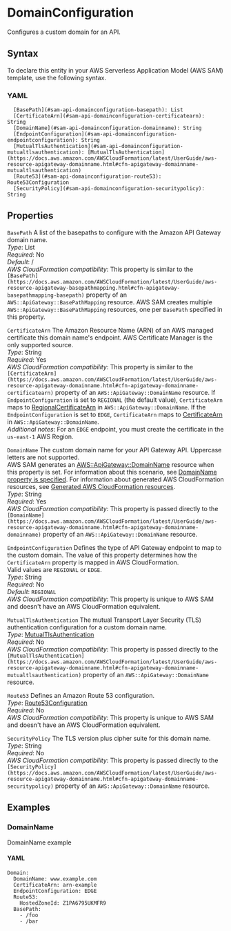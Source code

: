 # DomainConfiguration<a name="sam-property-api-domainconfiguration"></a>

Configures a custom domain for an API\.

## Syntax<a name="sam-property-api-domainconfiguration-syntax"></a>

To declare this entity in your AWS Serverless Application Model \(AWS SAM\) template, use the following syntax\.

### YAML<a name="sam-property-api-domainconfiguration-syntax.yaml"></a>

```
  [BasePath](#sam-api-domainconfiguration-basepath): List
  [CertificateArn](#sam-api-domainconfiguration-certificatearn): String
  [DomainName](#sam-api-domainconfiguration-domainname): String
  [EndpointConfiguration](#sam-api-domainconfiguration-endpointconfiguration): String
  [MutualTlsAuthentication](#sam-api-domainconfiguration-mutualtlsauthentication): [MutualTlsAuthentication](https://docs.aws.amazon.com/AWSCloudFormation/latest/UserGuide/aws-resource-apigateway-domainname.html#cfn-apigateway-domainname-mutualtlsauthentication)
  [Route53](#sam-api-domainconfiguration-route53): Route53Configuration
  [SecurityPolicy](#sam-api-domainconfiguration-securitypolicy): String
```

## Properties<a name="sam-property-api-domainconfiguration-properties"></a>

 `BasePath`   <a name="sam-api-domainconfiguration-basepath"></a>
A list of the basepaths to configure with the Amazon API Gateway domain name\.  
*Type*: List  
*Required*: No  
*Default*: /  
*AWS CloudFormation compatibility*: This property is similar to the `[BasePath](https://docs.aws.amazon.com/AWSCloudFormation/latest/UserGuide/aws-resource-apigateway-basepathmapping.html#cfn-apigateway-basepathmapping-basepath)` property of an `AWS::ApiGateway::BasePathMapping` resource\. AWS SAM creates multiple `AWS::ApiGateway::BasePathMapping` resources, one per `BasePath` specified in this property\.

 `CertificateArn`   <a name="sam-api-domainconfiguration-certificatearn"></a>
The Amazon Resource Name \(ARN\) of an AWS managed certificate this domain name's endpoint\. AWS Certificate Manager is the only supported source\.  
*Type*: String  
*Required*: Yes  
*AWS CloudFormation compatibility*: This property is similar to the `[CertificateArn](https://docs.aws.amazon.com/AWSCloudFormation/latest/UserGuide/aws-resource-apigateway-domainname.html#cfn-apigateway-domainname-certificatearn)` property of an `AWS::ApiGateway::DomainName` resource\. If `EndpointConfiguration` is set to `REGIONAL` \(the default value\), `CertificateArn` maps to [RegionalCertificateArn](https://docs.aws.amazon.com/AWSCloudFormation/latest/UserGuide/aws-resource-apigateway-domainname.html#cfn-apigateway-domainname-regionalcertificatearn) in `AWS::ApiGateway::DomainName`\. If the `EndpointConfiguration` is set to `EDGE`, `CertificateArn` maps to [CertificateArn](https://docs.aws.amazon.com/AWSCloudFormation/latest/UserGuide/aws-resource-apigateway-domainname.html#cfn-apigateway-domainname-certificatearn) in `AWS::ApiGateway::DomainName`\.  
*Additional notes*: For an `EDGE` endpoint, you must create the certificate in the `us-east-1` AWS Region\.

 `DomainName`   <a name="sam-api-domainconfiguration-domainname"></a>
The custom domain name for your API Gateway API\. Uppercase letters are not supported\.  
AWS SAM generates an [AWS::ApiGateway::DomainName](https://docs.aws.amazon.com/AWSCloudFormation/latest/UserGuide/aws-resource-apigateway-domainname.html) resource when this property is set\. For information about this scenario, see [DomainName property is specified](sam-specification-generated-resources-api.md#sam-specification-generated-resources-api-domain-name)\. For information about generated AWS CloudFormation resources, see [Generated AWS CloudFormation resources](sam-specification-generated-resources.md)\.  
*Type*: String  
*Required*: Yes  
*AWS CloudFormation compatibility*: This property is passed directly to the `[DomainName](https://docs.aws.amazon.com/AWSCloudFormation/latest/UserGuide/aws-resource-apigateway-domainname.html#cfn-apigateway-domainname-domainname)` property of an `AWS::ApiGateway::DomainName` resource\.

 `EndpointConfiguration`   <a name="sam-api-domainconfiguration-endpointconfiguration"></a>
Defines the type of API Gateway endpoint to map to the custom domain\. The value of this property determines how the `CertificateArn` property is mapped in AWS CloudFormation\.  
Valid values are `REGIONAL` or `EDGE`\.  
*Type*: String  
*Required*: No  
*Default*: `REGIONAL`   
*AWS CloudFormation compatibility*: This property is unique to AWS SAM and doesn't have an AWS CloudFormation equivalent\.

 `MutualTlsAuthentication`   <a name="sam-api-domainconfiguration-mutualtlsauthentication"></a>
The mutual Transport Layer Security \(TLS\) authentication configuration for a custom domain name\.  
*Type*: [MutualTlsAuthentication](https://docs.aws.amazon.com/AWSCloudFormation/latest/UserGuide/aws-resource-apigateway-domainname.html#cfn-apigateway-domainname-mutualtlsauthentication)  
*Required*: No  
*AWS CloudFormation compatibility*: This property is passed directly to the `[MutualTlsAuthentication](https://docs.aws.amazon.com/AWSCloudFormation/latest/UserGuide/aws-resource-apigateway-domainname.html#cfn-apigateway-domainname-mutualtlsauthentication)` property of an `AWS::ApiGateway::DomainName` resource\.

 `Route53`   <a name="sam-api-domainconfiguration-route53"></a>
Defines an Amazon Route 53 configuration\.  
*Type*: [Route53Configuration](sam-property-api-route53configuration.md)  
*Required*: No  
*AWS CloudFormation compatibility*: This property is unique to AWS SAM and doesn't have an AWS CloudFormation equivalent\.

 `SecurityPolicy`   <a name="sam-api-domainconfiguration-securitypolicy"></a>
The TLS version plus cipher suite for this domain name\.  
*Type*: String  
*Required*: No  
*AWS CloudFormation compatibility*: This property is passed directly to the `[SecurityPolicy](https://docs.aws.amazon.com/AWSCloudFormation/latest/UserGuide/aws-resource-apigateway-domainname.html#cfn-apigateway-domainname-securitypolicy)` property of an `AWS::ApiGateway::DomainName` resource\.

## Examples<a name="sam-property-api-domainconfiguration--examples"></a>

### DomainName<a name="sam-property-api-domainconfiguration--examples--domainname"></a>

DomainName example

#### YAML<a name="sam-property-api-domainconfiguration--examples--domainname--yaml"></a>

```
Domain:
  DomainName: www.example.com
  CertificateArn: arn-example
  EndpointConfiguration: EDGE
  Route53:
    HostedZoneId: Z1PA6795UKMFR9
  BasePath:
    - /foo
    - /bar
```